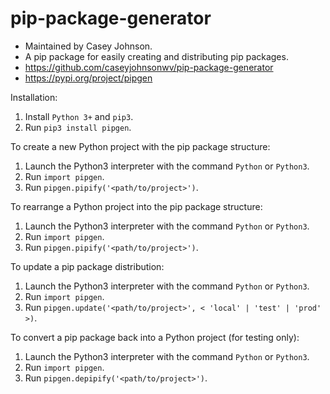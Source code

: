 # pip-package-generator

- Maintained by Casey Johnson.
- A pip package for easily creating and distributing pip packages.
- https://github.com/caseyjohnsonwv/pip-package-generator
- https://pypi.org/project/pipgen

Installation:
1. Install `Python 3+` and `pip3`.
2. Run `pip3 install pipgen`.

To create a new Python project with the pip package structure:
1. Launch the Python3 interpreter with the command `Python` or `Python3`.
2. Run `import pipgen`.
3. Run `pipgen.pipify('<path/to/project>')`.

To rearrange a Python project into the pip package structure:
1. Launch the Python3 interpreter with the command `Python` or `Python3`.
2. Run `import pipgen`.
3. Run `pipgen.pipify('<path/to/project>')`.

To update a pip package distribution:
1. Launch the Python3 interpreter with the command `Python` or `Python3`.
2. Run `import pipgen`.
3. Run `pipgen.update('<path/to/project>', < 'local' | 'test' | 'prod' >)`.

To convert a pip package back into a Python project (for testing only):
1. Launch the Python3 interpreter with the command `Python` or `Python3`.
2. Run `import pipgen`.
3. Run `pipgen.depipify('<path/to/project>')`.
